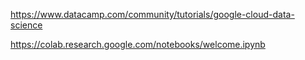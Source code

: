 https://www.datacamp.com/community/tutorials/google-cloud-data-science


https://colab.research.google.com/notebooks/welcome.ipynb
